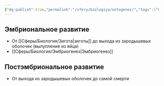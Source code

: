 ```yaml
---
{"dg-publish":true,"permalink":"/sfery/biologiya/ontogenez/","tags":["Общаябиология"]}
---
```


## Эмбриональное развитие
- От [[Сферы/Биология/Зигота\|зиготы]] до выхода из зародышевых оболочек (вылупление из яйца)
- [[Сферы/Биология/Эмбриогенез\|Эмбриогенез]] 
## Постэмбриональное развитие
- От выхода из зародышевых оболочек до самой смерти